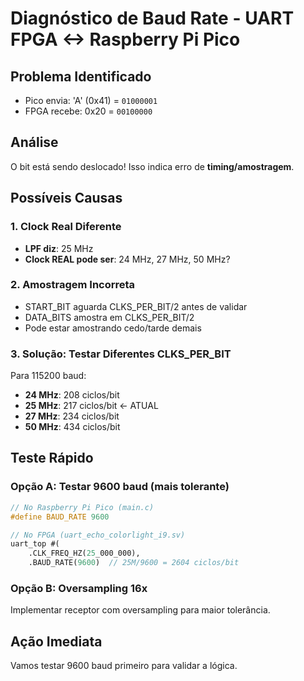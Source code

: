 # Diagnóstico de Baud Rate - UART FPGA <-> Raspberry Pi Pico

## Problema Identificado
- Pico envia: 'A' (0x41) = `01000001`
- FPGA recebe: 0x20 = `00100000`

## Análise
O bit está sendo deslocado! Isso indica erro de **timing/amostragem**.

## Possíveis Causas

### 1. Clock Real Diferente
- **LPF diz**: 25 MHz
- **Clock REAL pode ser**: 24 MHz, 27 MHz, 50 MHz?
  
### 2. Amostragem Incorreta
- START_BIT aguarda CLKS_PER_BIT/2 antes de validar
- DATA_BITS amostra em CLKS_PER_BIT/2
- Pode estar amostrando cedo/tarde demais

### 3. Solução: Testar Diferentes CLKS_PER_BIT

Para 115200 baud:
- **24 MHz**: 208 ciclos/bit
- **25 MHz**: 217 ciclos/bit  ← ATUAL
- **27 MHz**: 234 ciclos/bit
- **50 MHz**: 434 ciclos/bit

## Teste Rápido

### Opção A: Testar 9600 baud (mais tolerante)
```c
// No Raspberry Pi Pico (main.c)
#define BAUD_RATE 9600
```

```systemverilog
// No FPGA (uart_echo_colorlight_i9.sv)
uart_top #(
    .CLK_FREQ_HZ(25_000_000),
    .BAUD_RATE(9600)  // 25M/9600 = 2604 ciclos/bit
```

### Opção B: Oversampling 16x
Implementar receptor com oversampling para maior tolerância.

## Ação Imediata
Vamos testar 9600 baud primeiro para validar a lógica.
